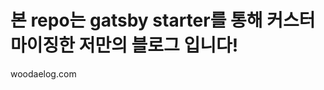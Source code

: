 <!-- # gatsby-casper

Demo: https://woodaelog.com/

This is a static blog generator and starter gatsby repo. A port of [Casper](https://github.com/TryGhost/Casper) v3 a theme from [Ghost](https://ghost.org/) for [GatsbyJS](https://www.gatsbyjs.org/) using [TypeScript](https://www.typescriptlang.org/).

## Getting Started

Clone this repo.

```
git clone https://github.com/scttcper/gatsby-casper.git --depth=1
```

Remove .git folder and setup a new one

```
rm -rf .git && git init
```

Edit website-config.ts with your website settings.
Either disable subscribe or setup a mailchimp list and add the form action and hidden field input name.

Now push to whatever repo you want!

### Progress

- [x] emotion / component styles
- [x] home page
- [x] tag page
- [x] author page
- [x] blog page
  - [x] subscribe form - using [mailchimp](https://mailchimp.com)
  - [ ] full width images in markdown? - not sure if possible
  - [x] multiple post authors
- [x] 404 page
- [x] subscribe modal/overlay
- [x] rss feed (on production build)
- [ ] polish ✨
  - [x] meta tags
  - [x] page titles
  - [ ] pagination

### Deploy to Netlify

[![Deploy to Netlify](https://www.netlify.com/img/deploy/button.svg)](https://app.netlify.com/start/deploy?repository=https://github.com/scttcper/gatsby-casper)

## How to configure Google Analytics

Edit `gatsby-config.js` and add your tracking ID

```javascript
{
    resolve: `gatsby-plugin-google-analytics`,
    options: {
      // Here goes your tracking ID
      trackingId: 'UA-XXXX-Y',
      // Puts tracking script in the head instead of the body
      head: true,
      // IP anonymization for GDPR compliance
      anonymize: true,
      // Disable analytics for users with `Do Not Track` enabled
      respectDNT: true,
      // Avoids sending pageview hits from custom paths
      exclude: ['/preview/**'],
      // Specifies what percentage of users should be tracked
      sampleRate: 100,
      // Determines how often site speed tracking beacons will be sent
      siteSpeedSampleRate: 10,
    },
},
```

## How to edit your site title and description

Edit `gatsby-config.js` section `siteMetadata`

```javascript
 siteMetadata: {
    title: 'My awesome site name',
    description: 'This is a description for my site',
    siteUrl: 'https://woodaelog.com/', // full path to blog - no ending slash
  },
``` -->

# 본 repo는 gatsby starter를 통해 커스터마이징한 저만의 블로그 입니다!

woodaelog.com
